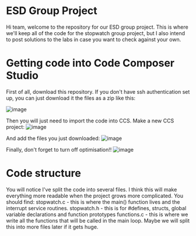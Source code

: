 # ESD Group Project

Hi team, welcome to the repository for our ESD group project. This is where we'll keep all of the code for the stopwatch group project, but I also intend to post solutions to the labs in case you want to check against your own.

# Getting code into Code Composer Studio

First of all, download this repository. If you don't have ssh authentication set up, you can just download it the files as a zip like this:

![image](https://github.com/cboswel/stopwatch/assets/71510545/8939e41f-deef-4182-a772-3410369f3d82)

Then you will just need to import the code into CCS. Make a new CCS project:
![image](https://github.com/cboswel/stopwatch/assets/71510545/61a71969-979e-4d9a-845c-0f434762d2f0)

And add the files you just downloaded:
![image](https://github.com/cboswel/stopwatch/assets/71510545/4285ec3c-ac32-464f-9ac0-84ec38ae937c)

Finally, don't forget to turn off optimisation!!
![image](https://github.com/cboswel/stopwatch/assets/71510545/39f77cf7-bf11-432d-988a-59193b09ddb0)

# Code structure

You will notice I've split the code into several files. I think this will make everything more readable when the project grows more complicated. You should find:
stopwatch.c - this is where the main() function lives and the interrupt service routines.
stopwatch.h - this is for #defines, structs, global variable declarations and function prototypes
functions.c - this is where we write all the functions that will be called in the main loop. Maybe we will split this into more files later if it gets huge.
